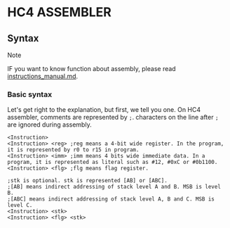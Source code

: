 # HC4 ASSEMBLER
## Syntax
> [!NOTE]
> IF you want to know function about assembly, please read [instructions_manual.md](https://github.com/nasu8151/HC4/blob/main/instructions_manual.md).
### Basic syntax
Let's get right to the explanation, but first, we tell you one.
On HC4 assembler, comments are represented by `;`. characters on the line after `;` are ignored during assembly.
```assembly
<Instruction>
<Instruction> <reg> ;reg means a 4-bit wide register. In the program, it is represented by r0 to r15 in program.
<Instruction> <imm> ;imm means 4 bits wide immediate data. In a program, it is represented as literal such as #12, #0xC or #0b1100.
<Instruction> <flg> ;flg means flag register.

;stk is optional. stk is represented [AB] or [ABC].
;[AB] means indirect addressing of stack level A and B. MSB is level B.
;[ABC] means indirect addressing of stack level A, B and C. MSB is level C.
<Instruction> <stk>
<Instruction> <flg> <stk>
```

